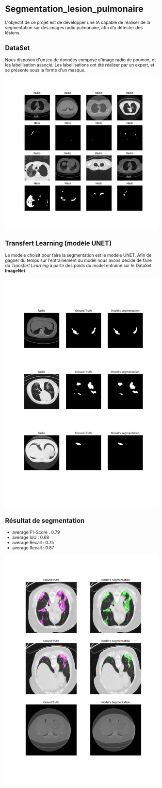 # Segmentation_lesion_pulmonaire

L'objectif de ce projet est de développer une IA capable de réaliser de la segmentation sur des images radio pulmonaire, afin d'y détecter des lésions.

## DataSet

Nous disposon d'un jeu de données composé d'image radio de poumon, et les labellisation associé. Les labellisations ont été réaliser par un expert, et se présente sous la forme d'un masque.

![DataSet](./rsc/DataSet.jpg)

## Transfert Learning (modèle UNET)

Le modèle choisit pour faire la segmentation est le modèle UNET. Afin de gagner du temps sur l'entrainement du model nous avons décidé de faire du *Transfert Learning* à partir des poids du model entrainé sur le DataSet **ImageNet**.

![Résultat de segmentation](./rsc/Radio_GT_MS.jpg)

## Résultat de segmentation

- average F1-Score : 0.79
- average IoU : 0.68
- average Recall : 0.75
- average Recall : 0.87

![Résultat](./rsc/GTvsMS.jpg)
